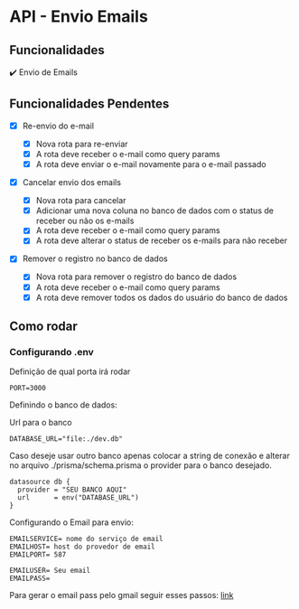 # API - Envio Emails

## Funcionalidades

✔️ Envio de Emails

## Funcionalidades Pendentes

- [x] Re-envio do e-mail

  - [x] Nova rota para re-enviar
  - [x] A rota deve receber o e-mail como query params
  - [x] A rota deve enviar o e-mail novamente para o e-mail passado

- [x] Cancelar envio dos emails

  - [x] Nova rota para cancelar
  - [x] Adicionar uma nova coluna no banco de dados com o status de receber ou não os e-mails
  - [x] A rota deve receber o e-mail como query params
  - [x] A rota deve alterar o status de receber os e-mails para não receber

- [x] Remover o registro no banco de dados
  - [x] Nova rota para remover o registro do banco de dados
  - [x] A rota deve receber o e-mail como query params
  - [x] A rota deve remover todos os dados do usuário do banco de dados

## Como rodar

### Configurando .env

Definição de qual porta irá rodar

```
PORT=3000
```

Definindo o banco de dados:

Url para o banco

```
DATABASE_URL="file:./dev.db"
```

Caso deseje usar outro banco apenas colocar a string de conexão e alterar no arquivo ./prisma/schema.prisma o provider para o banco desejado.

```
datasource db {
  provider = "SEU BANCO AQUI"
  url      = env("DATABASE_URL")
}
```

Configurando o Email para envio:

```
EMAILSERVICE= nome do serviço de email
EMAILHOST= host do provedor de email
EMAILPORT= 587

EMAILUSER= Seu email
EMAILPASS=
```

Para gerar o email pass pelo gmail seguir esses passos: [link](https://support.google.com/accounts/answer/185833?hl=pt-BR)
